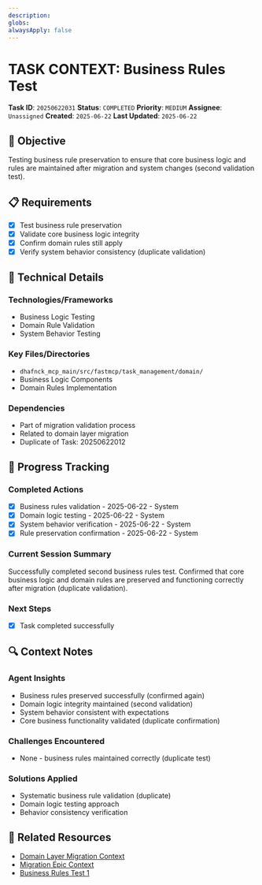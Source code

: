 ```yaml
---
description: 
globs: 
alwaysApply: false
---
```

# TASK CONTEXT: Business Rules Test

**Task ID**: `20250622031`
**Status**: `COMPLETED`
**Priority**: `MEDIUM`
**Assignee**: `Unassigned`
**Created**: `2025-06-22`
**Last Updated**: `2025-06-22`

## 🎯 Objective
Testing business rule preservation to ensure that core business logic and rules are maintained after migration and system changes (second validation test).

## 📋 Requirements
- [x] Test business rule preservation
- [x] Validate core business logic integrity
- [x] Confirm domain rules still apply
- [x] Verify system behavior consistency (duplicate validation)

## 🔧 Technical Details
### Technologies/Frameworks
- Business Logic Testing
- Domain Rule Validation
- System Behavior Testing

### Key Files/Directories
- `dhafnck_mcp_main/src/fastmcp/task_management/domain/`
- Business Logic Components
- Domain Rules Implementation

### Dependencies
- Part of migration validation process
- Related to domain layer migration
- Duplicate of Task: 20250622012

## 🚀 Progress Tracking
### Completed Actions
- [x] Business rules validation - 2025-06-22 - System
- [x] Domain logic testing - 2025-06-22 - System
- [x] System behavior verification - 2025-06-22 - System
- [x] Rule preservation confirmation - 2025-06-22 - System

### Current Session Summary
Successfully completed second business rules test. Confirmed that core business logic and domain rules are preserved and functioning correctly after migration (duplicate validation).

### Next Steps
- [x] Task completed successfully

## 🔍 Context Notes
### Agent Insights
- Business rules preserved successfully (confirmed again)
- Domain logic integrity maintained (second validation)
- System behavior consistent with expectations
- Core business functionality validated (duplicate confirmation)

### Challenges Encountered
- None - business rules maintained correctly (duplicate test)

### Solutions Applied
- Systematic business rule validation (duplicate)
- Domain logic testing approach
- Behavior consistency verification

## 🔗 Related Resources
- [Domain Layer Migration Context](mdc:context_20250621003.mdc)
- [Migration Epic Context](mdc:context_20250621001.mdc)
- [Business Rules Test 1](mdc:context_20250622012.mdc)
